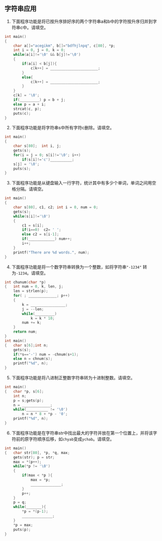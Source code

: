 ## 字符串应用

1. 下面程序功能是将已按升序排好序的两个字符串a和b中的字符按升序归并到字符串c中。请填空。

```c
int main()
{
    char a[]="acegikm", b[]="bdfhjlnpq", c[80], *p;
    int i = 0, j = 0, k = 0;
    while(a[i]!='\0' && b[j]!='\0')
    {
        if(a[i] < b[j]){
            c[k++] = ______________________;
        }
        else{
            c[k++] = ______________________;
        }
    }
    c[k] = '\0';
    if(_________) p = b + j;
    else p = a + i;
    strcat(c, p);
    puts(c);
}
```

2. 下面程序功能是将字符串s中所有字符c删除。请填空。

```c
int main()
{
    char s[80];  int i, j;
    gets(s);
    for(i = j = 0; s[i]!='\0'; i++)
        if(s[i]!='c')__________;
    s[j] = '\0';
    puts(s);
}
```

3. 下面程序功能是从键盘输入一行字符，统计其中有多少个单词，单词之间用空格分隔。请填空。

```c
int main()
{
    char s[80], c1, c2; int i = 0, num = 0;
    gets(s);
    while(s[i]!='\0')
    {
        c1 = s[i];
        if(i==0)  c2= ' ';
        else c2 = s[i-1];
        if(____________) num++;
        i++;
    }
    printf("There are %d words.", num);
}
```

4. 下面程序功能是将一个数字符串转换为一个整数，如将字符串`"-1234"` 转为`-1234`。请填空。

```c
int chunum(char *p)
{   int num = 0, k, len, j;
    len = strlen(p);
    for( ; _____________; p++)
    {
        k = ________________;
        j = --len;
        while(_________)
            k = k * 10;
        num += k;
    }
    return num;
}
int main()
{   char s[6];int n;
    gets(s);
    if(*s=='-') num = -chnum(s+1);
    else n = chnum(s);
    printf("%d", n);
}

```

5. 下面程序功能是将八进制正整数字符串转为十进制整数。请填空。

```c
int main()
{   char *p, s[6];
    int n;
    p = s;gets(p);
    n = _____________;
    while(__________ != '\0')
        n = n * 8 + *p - '0';
    printf("%d", n);
}
```

6. 下面程序功能是在字符串str中找出最大的字符并放在第一个位置上，并将该字符前的原字符顺序后移，如`chyab`变成`ychab`。请填空。

```c
int main()
{   char str[80], *p, *q, max;
    gets(str); p = str;
    max = *(p++);
    while(*p != '\0')
    {
        if(max < *p ){
            max = *p;
            ______________;
        }
        p++;
    }
    p = q;
    while(_______){
        *p = *(p-1);
        ______________;
    }
    *p = max;
    puts(p);
}
```

